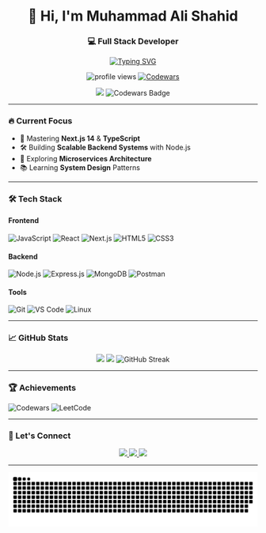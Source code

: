 <h1 align="center">🚀 Hi, I'm Muhammad Ali Shahid</h1>
<h3 align="center">💻 Full Stack Developer </h3>

<p align="center">
  <a href="https://git.io/typing-svg"><img src="https://readme-typing-svg.demolab.com?font=Fira+Code&pause=1000&color=00F72F&center=true&vCenter=true&width=435&lines=Coding+is+my+superpower%F0%9F%9A%80;Turning+coffee+into+code+since+2022%F0%9F%8D%B5;Full-stack+developer+in+training%F0%9F%93%9A;Open-source+enthusiast%F0%9F%92%AC" alt="Typing SVG" /></a>
</p>

<p align="center"> 
  <img src="https://komarev.com/ghpvc/?username=gitmuhammadali&label=Profile%20Views&color=blue&style=flat" alt="profile views" /> 
  <a href="https://www.codewars.com/users/GitMuhammadAli"><img src="https://img.shields.io/badge/Codewars-B1361E?style=flat&logo=codewars&logoColor=white" alt="Codewars"/></a>
</p>

<div align="center">
  <img src="https://github.com/GitMuhammadAli/GitMuhammadAli/assets/135626772/000bc313-3c8e-4d25-8702-f32e15f3d4b4" width="40%"/>
  <img src="https://www.codewars.com/users/GitMuhammadAli/badges/large" alt="Codewars Badge"/>
</div>

---

### 🔥 Current Focus
- 🌱 Mastering **Next.js 14** & **TypeScript**
- 🛠️ Building **Scalable Backend Systems** with Node.js
- 🧪 Exploring **Microservices Architecture**
- 📚 Learning **System Design** Patterns

---

### 🛠️ Tech Stack
#### Frontend
![JavaScript](https://img.shields.io/badge/-JavaScript-F7DF1E?logo=javascript&logoColor=black)
![React](https://img.shields.io/badge/-React-61DAFB?logo=react&logoColor=black)
![Next.js](https://img.shields.io/badge/-Next.js-000000?logo=next.js&logoColor=white)
![HTML5](https://img.shields.io/badge/-HTML5-E34F26?logo=html5&logoColor=white)
![CSS3](https://img.shields.io/badge/-CSS3-1572B6?logo=css3&logoColor=white)

#### Backend
![Node.js](https://img.shields.io/badge/-Node.js-339933?logo=node.js&logoColor=white)
![Express.js](https://img.shields.io/badge/-Express.js-000000?logo=express&logoColor=white)
![MongoDB](https://img.shields.io/badge/-MongoDB-47A248?logo=mongodb&logoColor=white)
![Postman](https://img.shields.io/badge/-Postman-FF6C37?logo=postman&logoColor=white)

#### Tools
![Git](https://img.shields.io/badge/-Git-F05032?logo=git&logoColor=white)
![VS Code](https://img.shields.io/badge/-VS%20Code-007ACC?logo=visual-studio-code&logoColor=white)
![Linux](https://img.shields.io/badge/-Linux-FCC624?logo=linux&logoColor=black)

---

### 📈 GitHub Stats
<div align="center">
  <img height="180em" src="https://github-readme-stats.vercel.app/api?username=GitMuhammadAli&show_icons=true&theme=dark&include_all_commits=true&count_private=true"/>
  <img height="180em" src="https://github-readme-stats.vercel.app/api/top-langs/?username=GitMuhammadAli&layout=compact&langs_count=8&theme=dark"/>
  <img src="https://streak-stats.demolab.com?user=GitMuhammadAli&theme=dark&date_format=j%20M%5B%20Y%5D" alt="GitHub Streak"/>
</div>

---

### 🏆 Achievements
![Codewars](https://github.r2v.ch/codewars?user=GitMuhammadAli&stroke=%23BB432C)
![LeetCode](https://img.shields.io/badge/LeetCode-000000?style=for-the-badge&logo=LeetCode&logoColor=#d16c06)

---

### 🤝 Let's Connect
<p align="center">
  <a href="https://www.linkedin.com/in/alishahid-fswebdev/">
    <img src="https://img.shields.io/badge/LinkedIn-0077B5?style=for-the-badge&logo=linkedin&logoColor=white"/>
  </a>
  <a href="mailto:your.email@example.com">
    <img src="https://img.shields.io/badge/Gmail-D14836?style=for-the-badge&logo=gmail&logoColor=white"/>
  </a>
  <a href="https://leetcode.com/u/GitMuhammadAli/">
    <img src="https://img.shields.io/badge/-LeetCode-FFA116?style=for-the-badge&logo=LeetCode&logoColor=black"/>
  </a>
</p>

---

![Snake animation](https://github.com/platane/platane/raw/output/github-contribution-grid-snake-dark.svg)
